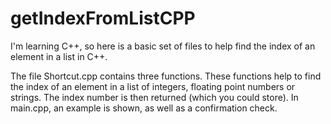 # getIndexFromListCPP
I'm learning C++, so here is a basic set of files to help find the index of an element in a list in C++.

The file Shortcut.cpp contains three functions. These functions help to find the index of an element in a list of integers, floating point numbers or strings. The index number is then returned (which you could store). In main.cpp, an example is shown, as well as a confirmation check.
